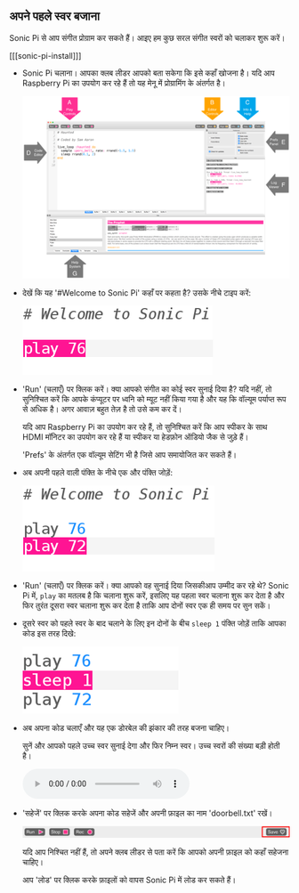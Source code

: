 ## अपने पहले स्वर बजाना

Sonic Pi से आप संगीत प्रोग्राम कर सकते हैं। आइए हम कुछ सरल संगीत स्वरों को चलाकर शुरू करें।

[[[sonic-pi-install]]]

+ Sonic Pi चलाना। आपका क्लब लीडर आपको बता सकेगा कि इसे कहाँ खोजना है। यदि आप Raspberry Pi का उपयोग कर रहे हैं तो यह मेनू में प्रोग्रामिंग के अंतर्गत है।
    
    ![स्क्रीनशॉट](images/tune-GUI.png)

+ देखें कि यह '#Welcome to Sonic Pi' कहाँ पर कहता है? उसके नीचे टाइप करें:
    
    ![स्क्रीनशॉट](images/tune-play.png)

+ 'Run' (चलाएँ) पर क्लिक करें। क्या आपको संगीत का कोई स्वर सुनाई दिया है? यदि नहीं, तो सुनिश्चित करें कि आपके कंप्यूटर पर ध्वनि को म्यूट नहीं किया गया है और यह कि वॉल्यूम पर्याप्त रूप से अधिक है। अगर आवाज़ बहुत तेज़ है तो उसे कम कर दें।
    
    यदि आप Raspberry Pi का उपयोग कर रहे हैं, तो सुनिश्चित करें कि आप स्पीकर के साथ HDMI मॉनिटर का उपयोग कर रहे हैं या स्पीकर या हेडफ़ोन ऑडियो जैक से जुड़े हैं।
    
    'Prefs' के अंतर्गत एक वॉल्यूम सेटिंग भी है जिसे आप समायोजित कर सकते हैं।

+ अब अपनी पहले वाली पंक्ति के नीचे एक और पंक्ति जोड़ें:
    
    ![स्क्रीनशॉट](images/tune-play2.png)

+ 'Run' (चलाएँ) पर क्लिक करें। क्या आपको वह सुनाई दिया जिसकीआप उम्मीद कर रहे थे? Sonic Pi में, `play` का मतलब है कि चलाना शुरू करें, इसलिए यह पहला स्वर चलाना शुरू कर देता है और फिर तुरंत दूसरा स्वर चलाना शुरू कर देता है ताकि आप दोनों स्वर एक ही समय पर सुन सकें।

+ दूसरे स्वर को पहले स्वर के बाद चलाने के लिए इन दोनों के बीच `sleep 1` पंक्ति जोड़ें ताकि आपका कोड इस तरह दिखे:
    
    ![स्क्रीनशॉट](images/tune-sleep.png)

+ अब अपना कोड चलाएँ और यह एक डोरबेल की झंकार की तरह बजना चाहिए।
    
    सुनें और आपको पहले उच्च स्वर सुनाई देगा और फिर निम्न स्वर। उच्च स्वरों की संख्या बड़ी होती है।
    
    <div id="audio-preview" class="pdf-hidden">
      <audio controls preload> <source src="resources/doorbell-1.mp3" type="audio/mpeg"> आपका ब्राउज़र <code>audio</code> तत्व का समर्थन नहीं करता है। </audio>
    </div>
+ 'सहेजें' पर क्लिक करके अपना कोड सहेजें और अपनी फ़ाइल का नाम 'doorbell.txt' रखें।
    
    ![स्क्रीनशॉट](images/tune-save.png)
    
    यदि आप निश्चित नहीं हैं, तो अपने क्लब लीडर से पता करें कि आपको अपनी फ़ाइल को कहाँ सहेजना चाहिए।
    
    आप 'लोड' पर क्लिक करके फ़ाइलों को वापस Sonic Pi में लोड कर सकते हैं।